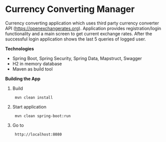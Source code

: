 # Currency Converting Manager

Currency converting application which uses third party currency converter API (https://openexchangerates.org).
Application provides registration/login functionality and a main screen to get current exchange rates.
After the successful login application shows the last 5 queries of logged user.

**Technologies**
- Spring Boot, Spring Security, Spring Data, Mapstruct, Swagger
- H2 in memory database
- Maven as build tool

**Building the App**

1. Build

        mvn clean install

2. Start application

        mvn clean spring-boot:run

3. Go to

        http://localhost:8080
